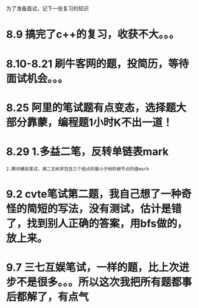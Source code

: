 ﻿# 
为了准备面试，记下一些复习的知识

# 8.9 搞完了c++的复习，收获不大。。。
# 8.10-8.21 刷牛客网的题，投简历，等待面试机会。。。
# 8.25 阿里的笔试题有点变态，选择题大部分靠蒙，编程题1小时K不出一道！
# 8.29 1.多益二笔，反转单链表mark
	2.腾讯模拟笔试，满二叉树求包含三个结点的最小子树的根节点的值mark
# 9.2 cvte笔试第二题，我自己想了一种奇怪的简短的写法，没有测试，估计是错了，找到别人正确的答案，用bfs做的，放上来。
# 9.7 三七互娱笔试，一样的题，比上次进步不是很多。。。所以这次我把所有题都事后都解了，有点气